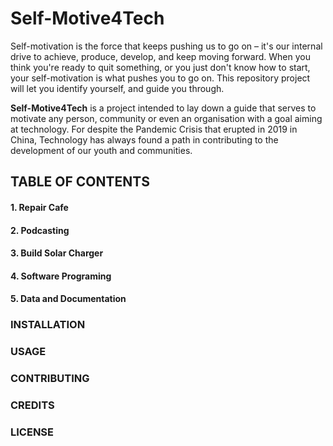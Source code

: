 # Self-Motive4Tech
Self-motivation is the force that keeps pushing us to go on – it's our internal drive to achieve, produce, develop, and keep moving forward. When you think you're ready to quit something, or you just don't know how to start, your self-motivation is what pushes you to go on. This repository project will let you identify yourself, and guide you through.

**Self-Motive4Tech** is a project intended to lay down a guide that serves to motivate any person, community or even an organisation with a goal aiming at technology.
For despite the Pandemic Crisis that erupted in 2019 in China, Technology has always found a path in contributing to the development of our youth and communities.

## TABLE OF CONTENTS ##
#### 1. Repair Cafe ####
#### 2. Podcasting ####
#### 3. Build Solar Charger ####
#### 4. Software Programing ####
#### 5. Data and Documentation ####

### INSTALLATION
### USAGE
### CONTRIBUTING
### CREDITS
### LICENSE

